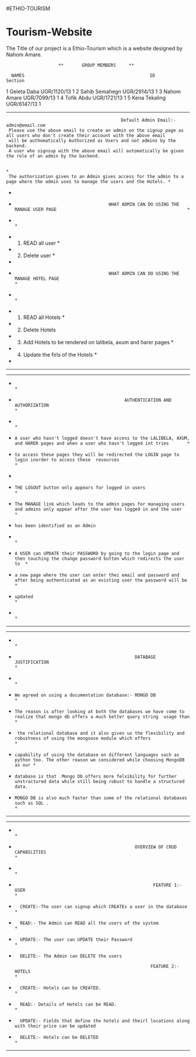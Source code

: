 #ETHIO-TOURISM

# Tourism-Website

The Title of our project is a Ethio-Tourism which is a website designed by Nahom Amare.

                        **       GROUP MEMBERS     **
                        
      NAMES                                                ID                     Section
1   Geleta Daba                                        UGR/1120/13                   1
2   Sahib Semahegn                                     UGR/2914/13                   1
3   Nahom Amare                                        UGR/7099/13                   1
4   Tofik Abdu                                         UGR/1721/13                   1
5   Kena Tekaling                                      UGR/6147/13                   1



****************************************************************************************************************************************
                                                                                                                                      
                                                Default Admin Email:- admin@email.com                                                                                                                                                                                      
     Please use the above email to create an admin on the signup page as all users who don't create their account with the above email 
     will be authomatically Authorized as Users and not admins by the backend.                                                         
     A user who signsup with the above email will automatically be given the role of an admin by the backend.                         
                                                                                                                                       
                                                                                                                                       *
     The authorization given to an Admin gives access for the admin to a page where the admin uses to manage the users and the Hotels. *
*                           
*                                         WHAT ADMIN CAN DO USING THE MANAGE USER PAGE                                                  *
*                                                                                                                                       *
*    1. READ all user                                                                                                                   *
*    2. Delete user                                                                                                                     *
*
*                                         WHAT ADMIN CAN DO USING THE MANAGE HOTEL PAGE                                                  *
*                                                                                                                                       *
*    1. READ all Hotels                                                                                                                 *
*    2. Delete Hotels                                                                                                                   
*    3. Add Hotels to be rendered on lalibela, axum and harer pages                                                                     *
*    4. Update the firls of the Hotels                                                                                                  *
*
***************************************************************************************************************************************



*********************************************************************************************************************************************
*                                                                                                                                           *
*                                               AUTHENTICATION AND AUTHORIZATION                                                            *
*                                                                                                                                           *
*     A user who hasn't logged doesn't have access to the LALIBELA, AXUM, and HARER pages and when a user who hasn't logged int tries       *
*     to access these pages they will be redirected the LOGIN page to login inorder to access these  resources                              *
*     
*     THE LOGOUT button only appears for logged in users                                                                                    *
*     The MANAGE link which leads to the admin pages for managing users and admins only appear after the user has logged in and the user    *  
*     has been identified as an Admin     
*                                                                                                                                           *
*     A USER can UPDATE their PASSWORD by going to the login page and then touching the change password button which redirects the user to  *
*     a new page where the user can enter thei email and password and after being authenticated as an existing user the password will be    *
*     updated                                                                                                                               *
*                                                                                                                                           *
*********************************************************************************************************************************************



***********************************************************************************************************************************************
*                                                                                                                                              *
*                                                   DATABASE JUSTIFICATION                                                                     *
*                                                                                                                                              *
*     We agreed on using a documentation database:- MONGO DB                                                                                   *
*     The reason is after looking at both the databases we have come to realize that mongo db offers a much better query string  usage than    *
*      the relational database and it also gives us the flexibility and robustness of using the mongoose module which offers                   * 
*     capability of using the database on different languages such as python too. The other reason we considered while choosing MongoDB as our *
*     database is that  Mongo Db offers more felxibility for further unstractured data while still being robust to handle a structured data.   
*     MONGO DB is also much faster than some of the relational databases such as SQL .                                                         *
************************************************************************************************************************************************




***********************************************************************************************************************************************
*                                                                                                                                              *
*                                                   OVERVIEW OF CRUD CAPABILITIES                                                              *
*                                                                                                                                              *
*                                                          FEATURE 1:- USER                                                                    *
*       CREATE:-The user can signup which CREATEs a user in the database                                                                       *
*       READ:- The Admin can READ all the users of the system                                                                                  *
*       UPDATE:- The user can UPDATE their Password                                                                                            *
*       DELETE:- The Admin can DELETE the users           

                                                          FEATURE 2:- HOTELS                                                                   *
*       CREATE:- Hotels can be CREATED.                                                                                                        *
*       READ:- Details of Hotels can be READ.                                                                                                  *
*       UPDATE:- Fields that define the hotels and theirl locations along with their price can be updated                                                              
*       DELETE:- Hotels can be DELETED                                                                                                         *

*********************************************************************************************************************************************
